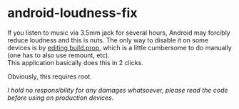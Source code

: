 # android-loudness-fix

If you listen to music via 3.5mm jack for several hours, Android may forcibly reduce loudness and this is nuts.
The only way to disable it on some devices is by [editing build.prop](https://www.reddit.com/r/Android/comments/3yjyrk/you_can_bypass_safe_volume_warning_on_60_using/), which is a little cumbersome to do manually (one has to also use remount, etc).  
This application basically does this in 2 clicks.

Obviously, this requires root.

_I hold no responsibility for any damages whatsoever, please read the code before using on production devices._
